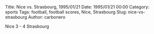 Title: Nice vs. Strasbourg, 1995/01/21
Date: 1995/01/21 00:00
Category: sports
Tags: football, football scores, Nice, Strasbourg
Slug: nice-vs-strasbourg
Author: carbonero


Nice 3 - 4 Strasbourg
